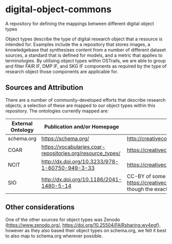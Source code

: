 # digital-object-commons
A repository for defining the mappings between different digital object types

Object types describe the type of digital research object that a resource is intended for. Examples include the a repository that stores images, a knowledgebase that synthesises content from a number of different dataset sources, a standard that is defined for models, and a metric that applies to terminologies. By utilising object types within OSTrails, we are able to group and filter FAIR IF, DMP IF, and SKG IF components as required by the type of research object those components are applicable for.

## Sources and Attribution
There are a number of community-developed efforts that describe research objects; a selection of these are mapped to our object types within this repository. The ontologies currently mapped are:

External Ontology | Publication and/or Homepage | License | FAIRsharing URL
----|----|----|----
schema.org | https://schema.org/ | http://creativecommons.org/licenses/by-sa/3.0/ | https://doi.org/10.25504/FAIRsharing.hzdzq8
COAR | https://vocabularies.coar-repositories.org/resource_types/ | https://creativecommons.org/publicdomain/zero/1.0/ | https://fairsharing.org/6454
NCIT | http://dx.doi.org/10.3233/978-1-60750-949-3-33 |	https://creativecommons.org/licenses/by/4.0/ | https://doi.org/10.25504/FAIRsharing.4cvwxa
SIO |	http://dx.doi.org/10.1186/2041-1480-5-14 |	CC-BY of some form, e.g. https://creativecommons.org/licenses/by/4.0/ though the exact one is unclear |	https://doi.org/10.25504/FAIRsharing.dpkb5f

## Other considerations
One of the other sources for object types was Zenodo (https://www.zenodo.org/, https://doi.org/10.25504/FAIRsharing.wy4egf), however as they also based their object types on schema.org, we felt it best to also map to schema.org wherever possible. 
